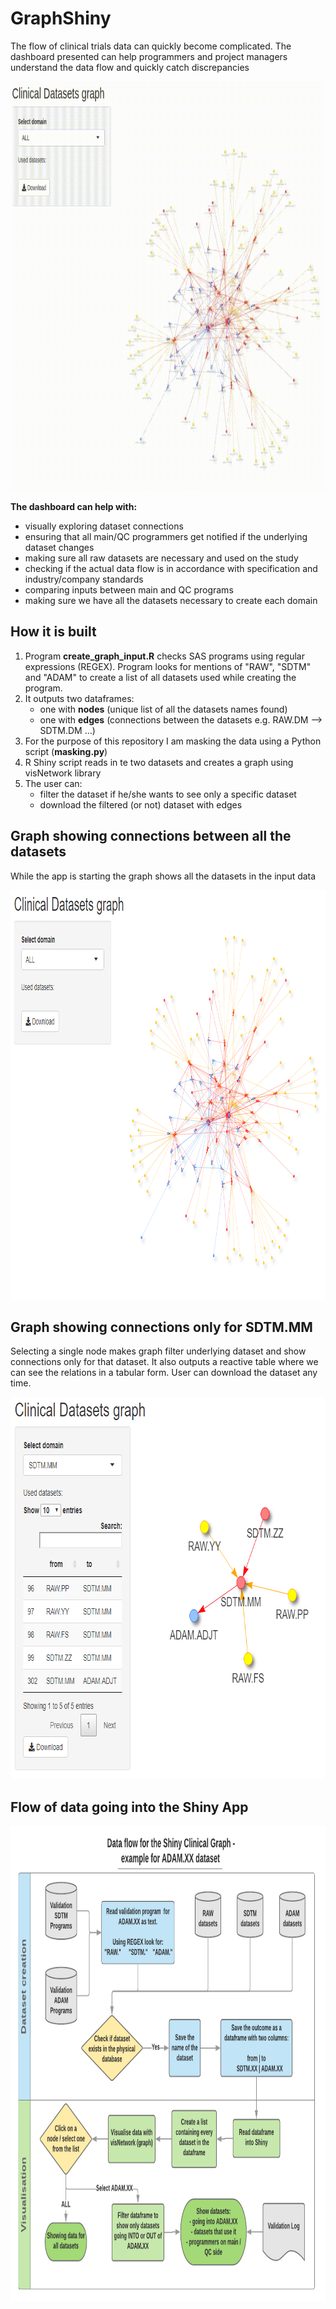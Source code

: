 # GraphShiny

The flow of clinical trials data can quickly become complicated. The dashboard presented can help programmers and project managers understand the data flow and quickly catch discrepancies

<img  width="885" height="655" src="https://github.com/mbalcerzak/GraphShiny/blob/master/img/clinical_graph.gif">


**The dashboard can help with:**
- visually exploring dataset connections  
- ensuring that all main/QC programmers get notified if the underlying dataset changes  
- making sure all raw datasets are necessary and used on the study  
- checking if the actual data flow is in accordance with specification and industry/company standards
- comparing inputs between main and QC programs  
- making sure we have all the datasets necessary to create each domain
  

## How it is built

1. Program **create_graph_input.R** checks SAS programs using regular expressions (REGEX). Program looks for mentions of "RAW", "SDTM" and "ADAM" to create a list of all datasets used while creating the program.
2. It outputs two dataframes:
    * one with **nodes** (unique list of all the datasets names found)
    * one with **edges** (connections between the datasets e.g. RAW.DM --> SDTM.DM ...)
3. For the purpose of this repository I am masking the data using a Python script (**masking.py**)
4. R Shiny script reads in te two datasets and creates a graph using visNetwork library
5. The user can:
    * filter the dataset if he/she wants to see only a specific dataset
    * download the filtered (or not) dataset with edges

## Graph showing connections between all the datasets

While the app is starting the graph shows all the datasets in the input data

<img  width="885" height="655" src="https://github.com/mbalcerzak/GraphShiny/blob/master/img/shiny_graph.png">

## Graph showing connections only for SDTM.MM

Selecting a single node makes graph filter underlying dataset and show connections only for that dataset. It also outputs a reactive table where we can see the relations in a tabular form. User can download the dataset any time.

<img  width="743" height="611" src="https://github.com/mbalcerzak/GraphShiny/blob/master/img/shiny_graph_mm.png">


## Flow of data going into the Shiny App

<img  width="920" height="760" src="https://github.com/mbalcerzak/GraphShiny/blob/master/img/data_flow.png">
